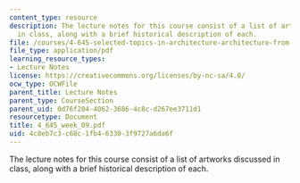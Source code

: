 ```yaml
---
content_type: resource
description: The lecture notes for this course consist of a list of artworks discussed
  in class, along with a brief historical description of each.
file: /courses/4-645-selected-topics-in-architecture-architecture-from-1750-to-the-present-fall-2004/4c8eb7c3c68c1fb463303f9727a6da6f_4_645_week_09.pdf
file_type: application/pdf
learning_resource_types:
- Lecture Notes
license: https://creativecommons.org/licenses/by-nc-sa/4.0/
ocw_type: OCWFile
parent_title: Lecture Notes
parent_type: CourseSection
parent_uid: 0d76f204-4062-3686-4c8c-d267ee3711d1
resourcetype: Document
title: 4_645_week_09.pdf
uid: 4c8eb7c3-c68c-1fb4-6330-3f9727a6da6f
---
```

The lecture notes for this course consist of a list of artworks discussed in class, along with a brief historical description of each.